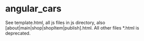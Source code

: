 # angular_cars
See template.html, all js files in js directory, also [about|main|shop|shopItem|publish].html.
All other files *.html is deprecated.
